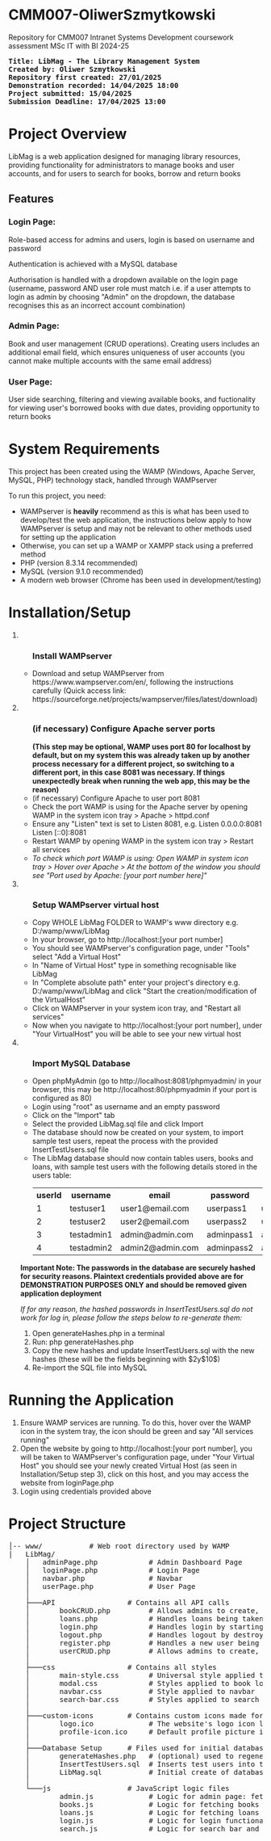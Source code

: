 # CMM007-OliwerSzmytkowski
Repository for CMM007 Intranet Systems Development coursework assessment MSc IT with BI 2024-25

<pre>
<b>Title: LibMag - The Library Management System 
Created by: Oliwer Szmytkowski 
Repository first created: 27/01/2025 
Demonstration recorded: 14/04/2025 18:00
Project submitted: 15/04/2025
Submission Deadline: 17/04/2025 13:00</b>
</pre>

<h1>Project Overview</h1>
<p>LibMag is a web application designed for managing library resources, providing functionality for administrators to manage books and user accounts, and for users to search for books, borrow and return books</p>

<h2>Features</h2>
<h3>Login Page:</h3>
<p>Role-based access for admins and users, login is based on username and password</p>

<p>Authentication is achieved with a MySQL database</p>

<p>Authorisation is handled with a dropdown available on the login page (username, password AND user role must match i.e. if a user attempts to login as admin by choosing "Admin" on the dropdown, the database recognises this as an incorrect account combination)</p>

<h3>Admin Page:</h3>
<p>Book and user management (CRUD operations). Creating users includes an additional email field, which ensures uniqueness of user accounts (you cannot make multiple accounts with the same email address)</p>

<h3>User Page:</h3>
<p>User side searching, filtering and viewing available books, and fuctionality for viewing user's borrowed books with due dates, providing opportunity to return books</p>

<h1>System Requirements</h1>
<p>This project has been created using the WAMP (Windows, Apache Server, MySQL, PHP) technology stack, handled through WAMPserver</p>
<p>To run this project, you need:</p>
<ul>
  <li>WAMPserver is <b>heavily</b> recommend as this is what has been used to develop/test the web application, the instructions below apply to how WAMPserver is setup and may not be relevant to other methods used for setting up the application</li>
  <li>Otherwise, you can set up a WAMP or XAMPP stack using a preferred method</li>
  <li>PHP (version 8.3.14 recommended)</li>
  <li>MySQL (version 9.1.0 recommended)</li>
  <li>A modern web browser (Chrome has been used in development/testing)</li>
</ul>

<h1>Installation/Setup</h1>
<ol>
  
  <li>
    <ul><h3>Install WAMPserver</h3>
    <li>Download and setup WAMPserver from https://www.wampserver.com/en/, following the instructions carefully (Quick access link: https://sourceforge.net/projects/wampserver/files/latest/download)</li>
    </ul>
  </li>
  
  <li>
    <ul><h3>(if necessary) Configure Apache server ports</h3>
      <b>(This step may be optional, WAMP uses port 80 for localhost by default, but on my system this was already taken up by another process necessary for a different project, so switching to a different port, in this case 8081 was necessary. If things unexpectedly break when running the web app, this may be the reason)</b>
      <li>(if necessary) Configure Apache to user port 8081</li>
      <li>Check the port WAMP is using for the Apache server by opening WAMP in the system icon tray > Apache > httpd.conf</li>
      <li>Ensure any "Listen" text is set to Listen 8081, e.g. Listen 0.0.0.0:8081
Listen [::0]:8081</li>
      <li>Restart WAMP by opening WAMP in the system icon tray > Restart all services</li>
      <li><em>To check which port WAMP is using: Open WAMP in system icon tray > Hover over Apache > At the bottom of the window you should see "Port used by Apache: [your port number here]"</em></li>
    </ul>
  </li>

  <li>
    <ul><h3>Setup WAMPserver virtual host</h3>
      <li>Copy WHOLE LibMag FOLDER to WAMP's www directory e.g. D:/wamp/www/LibMag</li>
      <li>In your browser, go to http://localhost:[your port number]</li>
      <li>You should see WAMPserver's configuration page, under "Tools" select "Add a Virtual Host"</li>
      <li>In "Name of Virtual Host" type in something recognisable like LibMag</li>
      <li>In "Complete absolute path" enter your project's directory e.g. D:/wamp/www/LibMag and click "Start the creation/modification of the VirtualHost"</li>
      <li>Click on WAMPserver in your system icon tray, and "Restart all services"</li>
      <li>Now when you navigate to http://localhost:[your port number], under "Your VirtualHost" you will be able to see your new virtual host</li>
    </ul>
  </li>

  <li>
    <ul><h3>Import MySQL Database</h3>
      <li>Open phpMyAdmin (go to http://localhost:8081/phpmyadmin/ in your browser, this may be http://localhost:80/phpmyadmin if your port is configured as 80)</li>
      <li>Login using "root" as username and an empty password</li>
      <li>Click on the "Import" tab</li>
      <li>Select the provided LibMag.sql file and click Import</li>
      <li>The database should now be created on your system, to import sample test users, repeat the process with the provided InsertTestUsers.sql file</li>
      <li>The LibMag database should now contain tables users, books and loans, with sample test users with the following details stored in the users table:
        <table>
          <tr>
            <th>userId</th>
            <th>username</th>
            <th>email</th>
            <th>password</th>
            <th>role</th>
          </tr>
          <tr>
            <td>1</td>
            <td>testuser1</td>
            <td>user1@email.com</td>
            <td>userpass1</td>
            <td>user</td>
          </tr>
          <tr>
            <td>2</td>
            <td>testuser2</td>
            <td>user2@email.com</td>
            <td>userpass2</td>
            <td>user</td>
          </tr>
          <tr>
            <td>3</td>
            <td>testadmin1</td>
            <td>admin@admin.com</td>
            <td>adminpass1</td>
            <td>admin</td>
          </tr>
          <tr>
            <td>4</td>
            <td>testadmin2</td>
            <td>admin2@admin.com</td>
            <td>adminpass2</td>
            <td>admin</td>
          </tr>
        </table>
      </li>
    </ul>
    <p><b>Important Note: The passwords in the database are securely hashed for security reasons. Plaintext credentials provided above are for DEMONSTRATION PURPOSES ONLY and should be removed given application deployment</b></p>
    <p><i>If for any reason, the hashed passwords in InsertTestUsers.sql do not work for log in, please follow the steps below to re-generate them:</i></p>
    <ol>
      <li>Open generateHashes.php in a terminal</li>
      <li>Run: php generateHashes.php</li>
      <li>Copy the new hashes and update InsertTestUsers.sql with the new hashes (these will be the fields beginning with $2y$10$)</li>
      <li>Re-import the SQL file into MySQL</li>
    </ol>
  </li>
</ol>

<h1>Running the Application</h1>
<ol>
  <li>Ensure WAMP services are running. To do this, hover over the WAMP icon in the system tray, the icon should be green and say "All services running"</li>
  <li>Open the website by going to http://localhost:[your port number], you will be taken to WAMPserver's configuration page, under "Your Virtual Host" you should see your newly created Virtual Host (as seen in Installation/Setup step 3), click on this host, and you may access the website from loginPage.php</li>
  <li>Login using credentials provided above</li>
</ol>

<h1>Project Structure</h1>
<p><pre>
│-- www/           # Web root directory used by WAMP
|   LibMag/
    │   adminPage.php            # Admin Dashboard Page
    │   loginPage.php            # Login Page
    │   navbar.php               # Navbar
    │   userPage.php             # User Page
    │
    ├───API                 # Contains all API calls
    │       bookCRUD.php         # Allows admins to create, retrieve, update and delete books
    │       loans.php            # Handles loans being taken out and loan returns by users
    │       login.php            # Handles login by starting session
    │       logout.php           # Handles logout by destroying user session
    │       register.php         # Handles a new user being registerd by an admin
    │       userCRUD.php         # Allows admins to create, retrieve, update and delete users
    │
    ├───css                 # Contains all styles
    │       main-style.css       # Universal style applied to all pages
    │       modal.css            # Styles applied to book loan modal popup on user page
    │       navbar.css           # Style applied to navbar
    │       search-bar.css       # Styles applied to search bars and filters
    │
    ├───custom-icons        # Contains custom icons made for the website
    │       logo.ico             # The website's logo icon located on browser tab
    │       profile-icon.ico     # Default profile picture icon
    │
    ├───Database Setup      # Files used for initial database setup
    │       generateHashes.php   # (optional) used to regenerate initial passwords if they don't work
    │       InsertTestUsers.sql  # Inserts test users into the database
    │       LibMag.sql           # Initial create of database
    │
    └───js                  # JavaScript logic files
            admin.js             # Logic for admin page: fetchBook(), addBook(), removeBook(), editBook(), cancelEdit(), saveChanges(), fetchUsers(), registerUser(), removeUser(), editUser(), cancelUserEdit(), saveUserChanges() and event listeners
            books.js             # Logic for fetching books (as this is universal between admin and user page), and borrowBook(), openLoanModal(), closeLoanModal() functionality
            loans.js             # Logic for fetching loans and returnBook()
            login.js             # Logic for login functionality
            search.js            # Logic for search bar and filtering functionality
    </pre></p>
